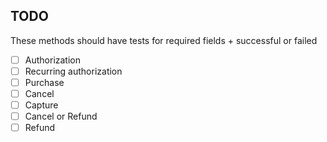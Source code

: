 ## TODO
These methods should have tests for required fields + successful or failed

- [ ] Authorization
- [ ] Recurring authorization
- [ ] Purchase
- [ ] Cancel
- [ ] Capture
- [ ] Cancel or Refund
- [ ] Refund
